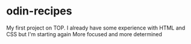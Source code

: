 # odin-recipes
My first project on TOP.
I already have some experience with HTML and CSS but I'm starting again
More focused and more determined